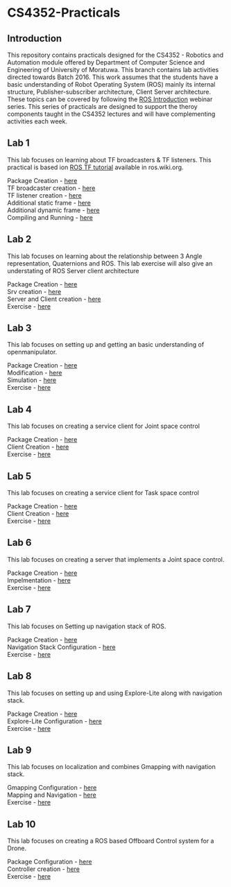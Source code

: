 # CS4352-Practicals

## Introduction

This repository contains practicals designed for the CS4352 - Robotics and Automation module offered by Department of Computer Science and Engineering of University of Moratuwa. This branch contains lab activities directed towards Batch 2016. This work assumes that the  students have a basic understanding of Robot Operating System (ROS) mainly its internal structure, Publisher-subscriber architecture, Client Server architecture. These topics can be covered by following the [ROS Introduction](https://github.com/IntellisenseLab/ROS-Introduction) webinar series. This series of practicals are designed to support the theroy components taught in the CS4352 lectures and will have complementing activities each week.

## Lab 1

This lab focuses on learning about TF broadcasters & TF listeners. This practical is based ion [ROS TF tutorial](http://wiki.ros.org/tf/Tutorials) available in ros.wiki.org.

Package Creation - [here](/Lab01/creation.md) \
TF broadcaster creation - [here](/Lab01/broadcaster.md) \
TF listener creation - [here](Lab01/listener.md) \
Additional static frame - [here](Lab01/static_frame.md) \
Additional dynamic frame - [here](Lab01/dynamic_frame.md) \
Compiling and Running - [here](/Lab01/running.md)

## Lab 2

This lab focuses on learning about the relationship between 3 Angle representation, Quaternions and ROS. This lab exercise will also give an understating of ROS Server client architecture

Package Creation - [here](/Lab02/creation.md) \
Srv creation - [here](Lab02/srv.md) \
Server and Client creation - [here](/Lab02/server_and_client.md) \
Exercise - [here](/Lab02/activity.md)

## Lab 3

This lab focuses on setting up and getting an basic understanding of openmanipulator.

Package Creation - [here](/Lab03/creation.md) \
Modification - [here](/Lab03/modification.md) \
Simulation - [here](Lab03/simulation.md) \
Exercise - [here](/Lab03/activity.md)

## Lab 4

This lab focuses on creating a service client for Joint space control

Package Creation - [here](/Lab04/creation.md) \
Client Creation - [here](Lab04/jont_client.md) \
Exercise - [here](/Lab04/activity.md)

## Lab 5

This lab focuses on creating a service client for Task space control

Package Creation - [here](/Lab05/creation.md) \
Client Creation - [here](Lab05/task_client.md) \
Exercise - [here](/Lab05/activity.md)

## Lab 6

This lab focuses on creating a server that implements a Joint space control.

Package Creation - [here](/Lab06/creation.md) \
Impelmentation - [here](Lab06/code.md) \
Exercise - [here](/Lab06/activity.md)

## Lab 7

This lab focuses on Setting up navigation stack of ROS.

Package Creation - [here](/Lab07/creation.md) \
Navigation Stack Configuration - [here](Lab07/code.md) \
Exercise - [here](/Lab07/activity.md)

## Lab 8

This lab focuses on setting up and using Explore-Lite along with navigation stack.

Package Creation - [here](/Lab08/creation.md) \
Explore-Lite Configuration - [here](Lab08/code.md) \
Exercise - [here](Lab08/activity.md)

## Lab 9

This lab focuses on localization and combines Gmapping with navigation stack.

Gmapping Configuration - [here](Lab09/configuration.md) \
Mapping and Navigation - [here](Lab09/code.md) \
Exercise - [here](Lab09/activity.md)

## Lab 10

This lab focuses on creating a ROS based Offboard Control system for a Drone.

Package Configuration - [here](Lab10/configuration.md) \
Controller creation - [here](Lab10/code.md) \
Exercise - [here](Lab10/activity.md)